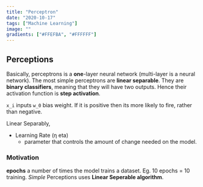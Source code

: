 ```yaml
---
title: "Perceptron"
date: "2020-10-17"
tags: ["Machine Learning"]
image: ""
gradients: ["#FFEFBA", "#FFFFFF"]
---
```


## Perceptions
Basically, perceptrons is a **one**-layer neural network (multi-layer is a neural network). The most simple perceptrons are **linear separable**. They are **binary classifiers**, meaning that they will have two outputs. Hence their activation function is **step activation**.

`x_i` inputs `w_0` bias weight. If it is positive then its more likely to fire, rather than negative.

Linear Separably,

- Learning Rate (η eta)
    - parameter that controls the amount of change needed on the model.

### Motivation
**epochs** a number of times the model trains a dataset. Eg. 10 epochs = 10 training.
*Simple* Perceptions uses **Linear Seperable algorithm**.
